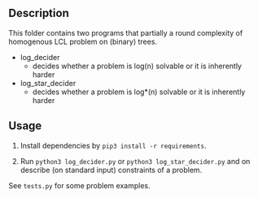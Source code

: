 
## Description

This folder contains two programs that partially a round complexity of homogenous LCL problem on (binary) trees.  

- log_decider
    - decides whether a problem is log(n) solvable or it is inherently harder
- log_star_decider
    - decides whether a problem is log*(n) solvable or it is inherently harder

## Usage

1. Install dependencies by `pip3 install -r requirements`.

2. Run `python3 log_decider.py` or `python3 log_star_decider.py` and on describe (on standard input) constraints of a problem.

See `tests.py` for some problem examples.

